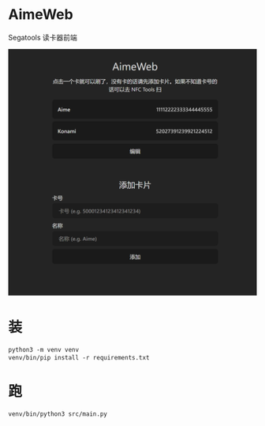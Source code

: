 # AimeWeb

Segatools 读卡器前端

![](img_1.png)

# 装

```
python3 -m venv venv
venv/bin/pip install -r requirements.txt
```

# 跑

```
venv/bin/python3 src/main.py
```

